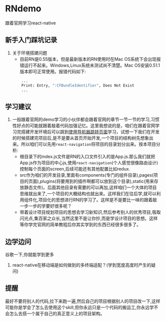 # RNdemo
跟着官网学习react-native

## 新手入门踩坑记录

1. 关于环境搭建问题
    - 目前RN是0.55版本，但是最新版本的RN使用时在Mac OS系统下会出现报错运行不起来。Windows,Linux系统未测试尚不清楚。Mac OS安装0.51.1版本即可正常使用。报错代码如下:<br>
    ```bash
        ...
        Print: Entry, ":CFBundleIdentifier", Does Not Exist
        ...
    ```    

## 学习建议

1. 一般跟着官网的demo学习的小伙伴都会跟着官网的章节一节一节的学习,习惯性好点的可能就跟着敲着代码加强记忆。这里我想说的是，咱们在跟着官网学习完搭建开发环境后可以跳到[使用导航器跳转页面](https://reactnative.cn/docs/0.51/navigation.html#content)学习，试想一下我们在开发的时候搭建完项目后,是不是要从首页开始开发,一个项目的结构树先想象出来。所以咱们可以先用`react-navigation`将项目的目录划分出来。按本项目分析:
    - 根目录下的index.js文件是RN的入口文件引入的是App.js.那么我们就把App.js作为项目的中心js,使用`react-navigation`(个人感觉很像路由设计)控制每个页面的screen,后续可能还有其他配置比如redux. 
    - src作为咱们的开发目录,里面有components(专门的组件目录),pages(项目的页面),plugins(将要用到的插件啊都可以放到这个目录),static(用来存放静态文件)。后面其他目录有需要的可以再加,这样咱们一个大体的项目思维就出来了,一个项目的大概结构也就出来。这样我们在往后学,就可以利用组件化,项目化的思想进行RN的学习了。这样是不是要比一味的跟着敲一步一步的学要好很多呢？
    - 带着设计项目规划项目的思想去学习新知识,然后参考别人的优秀项目,吸取闪光点,集百家之众长,当然这里不是让你抄,而是学设计项目的思想。这样等你学完官网的简单教程后你其实学到的东西已经很多很多了。

## 边学边问

谷歌一下,你就能学到更多 
1. react-native在移动端是如何做到的多终端适配？(学到宽度高度时产生的疑问)   

## 提醒

最好不要将别人的代码,拉下来跑一遍,然后自己的项目根据别人的项目改一下,这样可能你是学会了怎么去使用这个skill,但你永远只是一个代码的搬运工,你永远学不会怎么去搭一个属于自己的真正意义上的项目架构。
